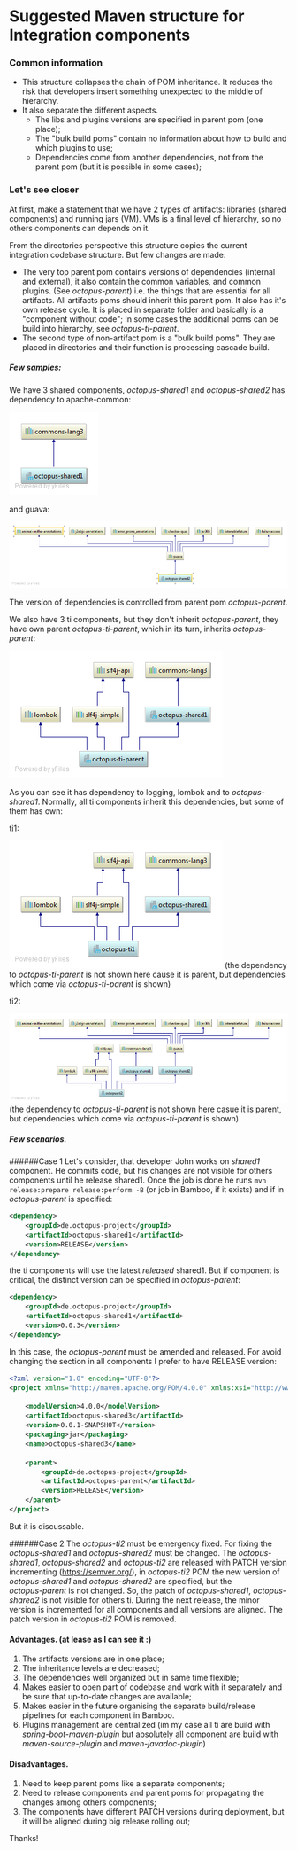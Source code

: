 # Suggested Maven structure for Integration components

### Common information

* This structure collapses the chain of POM inheritance. It reduces the risk that developers insert something unexpected to the middle of hierarchy.
* It also separate the different aspects. 
  - The libs and plugins versions are specified in parent pom (one place); 
  - The "bulk build poms" contain no information about how to build and which plugins to use;
  - Dependencies come from another dependencies, not from the parent pom (but it is possible in some cases);
  
### Let's see closer
At first, make a statement that we have 2 types of artifacts: libraries (shared components) and running jars (VM). VMs is a final level of hierarchy, so no others components can depends on it.  

From the directories perspective this structure copies the current integration codebase structure. But few changes are made:

* The very top parent pom contains versions of dependencies (internal and external), it also contain the common variables, and common plugins. (See *octopus-parent*) 
i.e. the things that are essential for all artifacts. All artifacts poms should inherit this parent pom. It also has it's own release cycle. It is placed in separate folder and basically is a "component without code";
In some cases the additional poms can be build into hierarchy, see *octopus-ti-parent*.
* The second type of non-artifact pom is a "bulk build poms". They are placed in directories and their function is processing cascade build.

##### Few samples:
We have 3 shared components, *octopus-shared1* and *octopus-shared2* has dependency to apache-common:

![octopus-shared1](octopus-shared1-dependencies.png)

and guava:

![octopus-shared2](octopus-shared2-dependencies.png)          

The version of dependencies is controlled from parent pom *octopus-parent*.

We also have 3 ti components, but they don't inherit *octopus-parent*, they have own parent *octopus-ti-parent*, which in its turn, inherits *octopus-parent*:

![octopus-ti-parent](octopus-ti-parent-dependencies.png)

As you can see it has dependency to logging, lombok and to *octopus-shared1*. Normally, all ti components inherit this dependencies, but some of them has own:

ti1:

![octopus-ti1](octopus-ti1-dependencies.png)
(the dependency to *octopus-ti-parent* is not shown here cause it is parent, but dependencies which come via *octopus-ti-parent* is shown)

ti2:

![octopus-ti2](octopus-ti2-dependencies.png)
(the dependency to *octopus-ti-parent* is not shown here casue it is parent, but dependencies which come via *octopus-ti-parent* is shown)

##### Few scenarios.
######Case 1
Let's consider, that developer John works on *shared1* component. He commits code, but his changes are not visible for others components until he release shared1.
Once the job is done he runs ```mvn release:prepare release:perform -B``` (or job in Bamboo, if it exists) and if in  *octopus-parent* is specified:
```xml
<dependency>
    <groupId>de.octopus-project</groupId>
    <artifactId>octopus-shared1</artifactId>
    <version>RELEASE</version>
</dependency>
```
the ti components will use the latest *released* shared1. But if component is critical, the distinct version can be specified in *octopus-parent*:  
```xml
<dependency>
    <groupId>de.octopus-project</groupId>
    <artifactId>octopus-shared1</artifactId>
    <version>0.0.3</version>
</dependency>
```
In this case, the *octopus-parent* must be amended and released. For avoid changing the <parent> section in all components I prefer to have RELEASE version:   
```xml
<?xml version="1.0" encoding="UTF-8"?>
<project xmlns="http://maven.apache.org/POM/4.0.0" xmlns:xsi="http://www.w3.org/2001/XMLSchema-instance" xsi:schemaLocation="http://maven.apache.org/POM/4.0.0 http://maven.apache.org/xsd/maven-4.0.0.xsd">

    <modelVersion>4.0.0</modelVersion>
    <artifactId>octopus-shared3</artifactId>
    <version>0.0.1-SNAPSHOT</version>
    <packaging>jar</packaging>
    <name>octopus-shared3</name>

    <parent>
        <groupId>de.octopus-project</groupId>
        <artifactId>octopus-parent</artifactId>
        <version>RELEASE</version>
    </parent>
</project>
```
But it is discussable.

######Case 2
The *octopus-ti2* must be emergency fixed. For fixing the *octopus-shared1* and *octopus-shared2* must be changed.
The  *octopus-shared1*,  *octopus-shared2* and *octopus-ti2*  are released with PATCH version incrementing (https://semver.org/), in *octopus-ti2* POM the new version of *octopus-shared1* and *octopus-shared2* are specified, but the  
*octopus-parent* is not changed. So, the patch of *octopus-shared1*, *octopus-shared2* is not visible for others ti. During the next release, the minor version is incremented for all components and all versions are aligned. The patch version in *octopus-ti2* POM is removed.

     
#### Advantages. (at lease as I can see it :)

1. The artifacts versions are in one place;
2. The inheritance levels are decreased;
3. The dependencies well organized but in same time flexible;
4. Makes easier to open part of codebase and work with it separately and be sure that up-to-date changes are available;
5. Makes easier in the future organising the separate build/release pipelines for each component in Bamboo.
6. Plugins management are centralized (im my case all ti are build with *spring-boot-maven-plugin* but absolutely all component are build with *maven-source-plugin* and *maven-javadoc-plugin*) 
 
#### Disadvantages. 
1. Need to keep parent poms like a separate components;
2. Need to release components and parent poms for propagating the changes among others components;   
3. The components have different PATCH versions during deployment, but it will be aligned during big release rolling out; 


Thanks!






